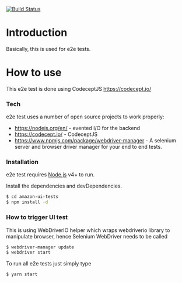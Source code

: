 [![Build Status](https://travis-ci.org/PeterNgTr/harvey-ui-tests.svg?branch=master)](https://travis-ci.org/PeterNgTr/harvey-ui-tests)

# Introduction

Basically, this is used for e2e tests.

# How to use

This e2e test is done using CodeceptJS https://codecept.io/

### Tech

e2e test uses a number of open source projects to work properly:

* https://nodejs.org/en/ - evented I/O for the backend
* https://codecept.io/ - CodeceptJS
* https://www.npmjs.com/package/webdriver-manager - A selenium server and browser driver manager for your end to end tests.

### Installation

e2e test requires [Node.js](https://nodejs.org/) v4+ to run.

Install the dependencies and devDependencies.

```sh
$ cd amazon-ui-tests
$ npm install -d
```

### How to trigger UI test


This is using WebDriverIO helper which wraps webdriverio library to manipulate browser, hence Selenium WebDriver needs to be called

```sh
$ webdriver-manager update
$ webdriver start
```

To run all e2e tests just simply type

```sh
$ yarn start
```





